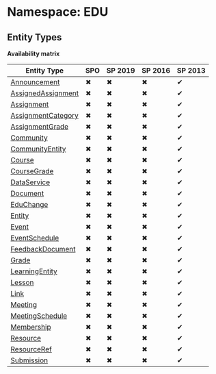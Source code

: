 # Namespace: EDU
## Entity Types

**Availability matrix**

Entity Type | SPO | SP 2019 | SP 2016 | SP 2013
----------|-----|---------|---------|--------
[Announcement](./EntityTypes/Announcement) | ✖ | ✖ | ✖ | ✔
[AssignedAssignment](./EntityTypes/AssignedAssignment) | ✖ | ✖ | ✖ | ✔
[Assignment](./EntityTypes/Assignment) | ✖ | ✖ | ✖ | ✔
[AssignmentCategory](./EntityTypes/AssignmentCategory) | ✖ | ✖ | ✖ | ✔
[AssignmentGrade](./EntityTypes/AssignmentGrade) | ✖ | ✖ | ✖ | ✔
[Community](./EntityTypes/Community) | ✖ | ✖ | ✖ | ✔
[CommunityEntity](./EntityTypes/CommunityEntity) | ✖ | ✖ | ✖ | ✔
[Course](./EntityTypes/Course) | ✖ | ✖ | ✖ | ✔
[CourseGrade](./EntityTypes/CourseGrade) | ✖ | ✖ | ✖ | ✔
[DataService](./EntityTypes/DataService) | ✖ | ✖ | ✖ | ✔
[Document](./EntityTypes/Document) | ✖ | ✖ | ✖ | ✔
[EduChange](./EntityTypes/EduChange) | ✖ | ✖ | ✖ | ✔
[Entity](./EntityTypes/Entity) | ✖ | ✖ | ✖ | ✔
[Event](./EntityTypes/Event) | ✖ | ✖ | ✖ | ✔
[EventSchedule](./EntityTypes/EventSchedule) | ✖ | ✖ | ✖ | ✔
[FeedbackDocument](./EntityTypes/FeedbackDocument) | ✖ | ✖ | ✖ | ✔
[Grade](./EntityTypes/Grade) | ✖ | ✖ | ✖ | ✔
[LearningEntity](./EntityTypes/LearningEntity) | ✖ | ✖ | ✖ | ✔
[Lesson](./EntityTypes/Lesson) | ✖ | ✖ | ✖ | ✔
[Link](./EntityTypes/Link) | ✖ | ✖ | ✖ | ✔
[Meeting](./EntityTypes/Meeting) | ✖ | ✖ | ✖ | ✔
[MeetingSchedule](./EntityTypes/MeetingSchedule) | ✖ | ✖ | ✖ | ✔
[Membership](./EntityTypes/Membership) | ✖ | ✖ | ✖ | ✔
[Resource](./EntityTypes/Resource) | ✖ | ✖ | ✖ | ✔
[ResourceRef](./EntityTypes/ResourceRef) | ✖ | ✖ | ✖ | ✔
[Submission](./EntityTypes/Submission) | ✖ | ✖ | ✖ | ✔
